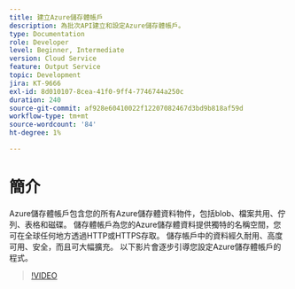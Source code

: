 ```yaml
---
title: 建立Azure儲存體帳戶
description: 為批次API建立和設定Azure儲存體帳戶。
type: Documentation
role: Developer
level: Beginner, Intermediate
version: Cloud Service
feature: Output Service
topic: Development
jira: KT-9666
exl-id: 8d010107-8cea-41f0-9ff4-7746744a250c
duration: 240
source-git-commit: af928e60410022f12207082467d3bd9b818af59d
workflow-type: tm+mt
source-wordcount: '84'
ht-degree: 1%

---
```


# 簡介

Azure儲存體帳戶包含您的所有Azure儲存體資料物件，包括blob、檔案共用、佇列、表格和磁碟。 儲存體帳戶為您的Azure儲存體資料提供獨特的名稱空間，您可在全球任何地方透過HTTP或HTTPS存取。 儲存帳戶中的資料經久耐用、高度可用、安全，而且可大幅擴充。
以下影片會逐步引導您設定Azure儲存體帳戶的程式。

>[!VIDEO](https://video.tv.adobe.com/v/340127?quality=12&learn=on)
